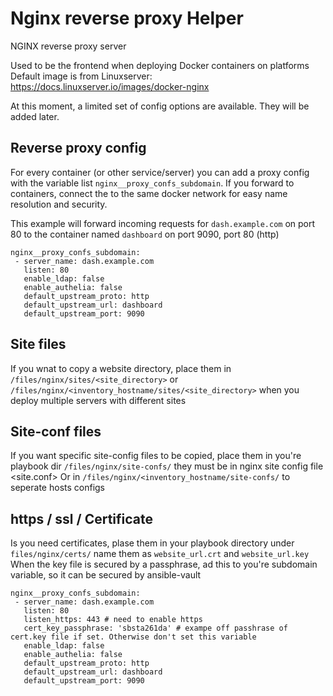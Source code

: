# Nginx reverse proxy Helper
NGINX reverse proxy server

Used to be the frontend when deploying Docker containers on platforms
Default image is from Linuxserver: https://docs.linuxserver.io/images/docker-nginx

At this moment, a limited set of config options are available. They will be added later.

## Reverse proxy config

For every container (or other service/server) you can add a proxy config with the variable list `nginx__proxy_confs_subdomain`. If you forward to containers, connect the to the same docker network for easy name resolution and security.

This example will forward incoming requests for `dash.example.com` on port 80 to the container named `dashboard` on port 9090, port 80 (http)
```
nginx__proxy_confs_subdomain:
 - server_name: dash.example.com
   listen: 80
   enable_ldap: false
   enable_authelia: false
   default_upstream_proto: http
   default_upstream_url: dashboard
   default_upstream_port: 9090
```

## Site files
If you wnat to copy a website directory, place them in `/files/nginx/sites/<site_directory>`
or `/files/nginx/<inventory_hostname/sites/<site_directory>` when you deploy multiple servers with different sites


## Site-conf files
If you want specific site-config files to be copied, place them in you're playbook dir `/files/nginx/site-confs/` they must be in nginx site config file <site.conf>
Or in `/files/nginx/<inventory_hostname/site-confs/` to seperate hosts configs

## https / ssl / Certificate
Is you need certificates, plase them in your playbook directory under `files/nginx/certs/` name them as `website_url.crt` and `website_url.key`
When the key file is secured by a passphrase, ad this to you're subdomain variable, so it can be secured by ansible-vault

```
nginx__proxy_confs_subdomain:
 - server_name: dash.example.com
   listen: 80
   listen_https: 443 # need to enable https
   cert_key_passphrase: 'sbsta261da' # exampe off passhrase of cert.key file if set. Otherwise don't set this variable
   enable_ldap: false
   enable_authelia: false
   default_upstream_proto: http
   default_upstream_url: dashboard
   default_upstream_port: 9090
```